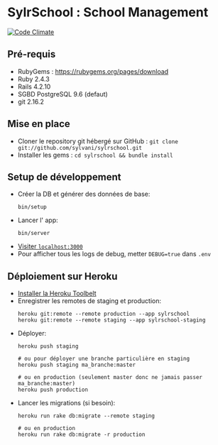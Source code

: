 # SylrSchool : School Management

[![Code Climate](https://codeclimate.com/github/sylvani/sylrschool.png)](https://codeclimate.com/github/sylvani/sylrschool)

## Pré-requis

- RubyGems : https://rubygems.org/pages/download
- Ruby 2.4.3
- Rails 4.2.10
- SGBD PostgreSQL 9.6 (defaut)
- git 2.16.2

## Mise en place

- Cloner le repository git hébergé sur GitHub : `git clone git://github.com/sylvani/sylrschool.git`
- Installer les gems : `cd sylrschool && bundle install`

## Setup de développement

- Créer la DB et générer des données de base:
  ```
  bin/setup

- Lancer l' app:
  ```
  bin/server
  ```
- [Visiter `localhost:3000`](http://localhost:3000)
- Pour afficher tous les logs de debug, metter `DEBUG=true` dans `.env`

## Déploiement sur Heroku

- [Installer la Heroku Toolbelt](https://toolbelt.heroku.com)
- Enregistrer les remotes de staging et production:
  ```
  heroku git:remote --remote production --app sylrschool
  heroku git:remote --remote staging --app sylrschool-staging
  ```
- Déployer:
  ```
  heroku push staging

  # ou pour déployer une branche particulière en staging
  heroku push staging ma_branche:master

  # ou en production (seulement master donc ne jamais passer ma_branche:master)
  heroku push production
  ```
- Lancer les migrations (si besoin):
  ```
  heroku run rake db:migrate --remote staging

  # ou en production
  heroku run rake db:migrate -r production
  ```
